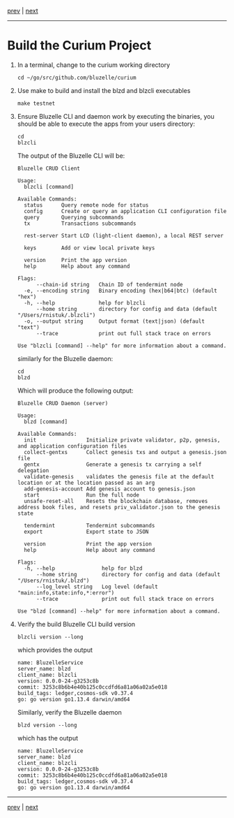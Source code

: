 [prev](./devenv.md) | [next](./deploy.md)
***

Build the Curium Project
========================

1.  In a terminal, change to the curium working directory

        cd ~/go/src/github.com/bluzelle/curium
 
2.  Use make to build and install the blzd and blzcli executables

        make testnet
 
3.  Ensure Bluzelle CLI and daemon work by executing the binaries, you should 
    be able to execute the apps from your users directory:

        cd
        blzcli
        
    The output of the Bluzelle CLI will be:

        Bluzelle CRUD Client
        
        Usage:
          blzcli [command]

        Available Commands:
          status      Query remote node for status
          config      Create or query an application CLI configuration file
          query       Querying subcommands
          tx          Transactions subcommands
        
          rest-server Start LCD (light-client daemon), a local REST server
        
          keys        Add or view local private keys
        
          version     Print the app version
          help        Help about any command
        
        Flags:
              --chain-id string   Chain ID of tendermint node
          -e, --encoding string   Binary encoding (hex|b64|btc) (default "hex")
          -h, --help              help for blzcli
              --home string       directory for config and data (default "/Users/rnistuk/.blzcli")
          -o, --output string     Output format (text|json) (default "text")
              --trace             print out full stack trace on errors

        Use "blzcli [command] --help" for more information about a command.

    similarly for the Bluzelle daemon:

        cd
        blzd
        
    Which will produce the following output:
        
        Bluzelle CRUD Daemon (server)
        
        Usage:
          blzd [command]
        
        Available Commands:
          init                Initialize private validator, p2p, genesis, and application configuration files
          collect-gentxs      Collect genesis txs and output a genesis.json file
          gentx               Generate a genesis tx carrying a self delegation
          validate-genesis    validates the genesis file at the default location or at the location passed as an arg
          add-genesis-account Add genesis account to genesis.json
          start               Run the full node
          unsafe-reset-all    Resets the blockchain database, removes address book files, and resets priv_validator.json to the genesis state
        
          tendermint          Tendermint subcommands
          export              Export state to JSON
        
          version             Print the app version
          help                Help about any command
        
        Flags:
          -h, --help               help for blzd
              --home string        directory for config and data (default "/Users/rnistuk/.blzd")
              --log_level string   Log level (default "main:info,state:info,*:error")
              --trace              print out full stack trace on errors
        
        Use "blzd [command] --help" for more information about a command.
 
4.  Verify the build Bluzelle CLI build version

        blzcli version --long
        
    which provides the output
        
        name: BluzelleService
        server_name: blzd
        client_name: blzcli
        version: 0.0.0-24-g3253c8b
        commit: 3253c8b6b4e40b125c0ccdfd6a81a06a02a5e018
        build_tags: ledger,cosmos-sdk v0.37.4
        go: go version go1.13.4 darwin/amd64
        
    Similarly, verify the Bluzelle daemon
    
        blzd version --long
        
    which has the output
        
        name: BluzelleService
        server_name: blzd
        client_name: blzcli
        version: 0.0.0-24-g3253c8b
        commit: 3253c8b6b4e40b125c0ccdfd6a81a06a02a5e018
        build_tags: ledger,cosmos-sdk v0.37.4
        go: go version go1.13.4 darwin/amd64
 
 ***
 [prev](./devenv.md) | [next](./deploy.md)
